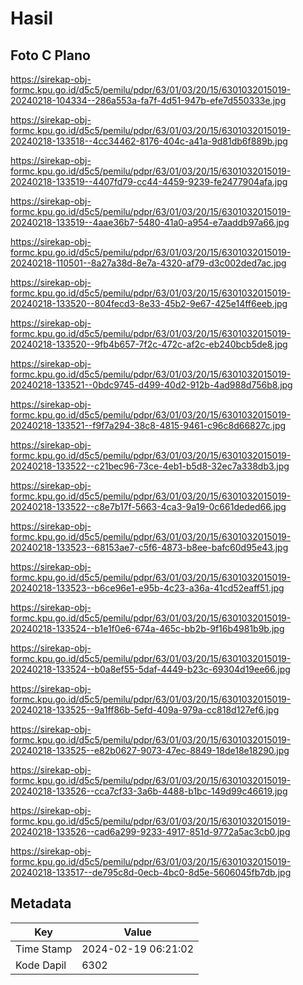# Hasil

## Foto C Plano

https://sirekap-obj-formc.kpu.go.id/d5c5/pemilu/pdpr/63/01/03/20/15/6301032015019-20240218-104334--286a553a-fa7f-4d51-947b-efe7d550333e.jpg

https://sirekap-obj-formc.kpu.go.id/d5c5/pemilu/pdpr/63/01/03/20/15/6301032015019-20240218-133518--4cc34462-8176-404c-a41a-9d81db6f889b.jpg

https://sirekap-obj-formc.kpu.go.id/d5c5/pemilu/pdpr/63/01/03/20/15/6301032015019-20240218-133519--4407fd79-cc44-4459-9239-fe2477904afa.jpg

https://sirekap-obj-formc.kpu.go.id/d5c5/pemilu/pdpr/63/01/03/20/15/6301032015019-20240218-133519--4aae36b7-5480-41a0-a954-e7aaddb97a66.jpg

https://sirekap-obj-formc.kpu.go.id/d5c5/pemilu/pdpr/63/01/03/20/15/6301032015019-20240218-110501--8a27a38d-8e7a-4320-af79-d3c002ded7ac.jpg

https://sirekap-obj-formc.kpu.go.id/d5c5/pemilu/pdpr/63/01/03/20/15/6301032015019-20240218-133520--804fecd3-8e33-45b2-9e67-425e14ff6eeb.jpg

https://sirekap-obj-formc.kpu.go.id/d5c5/pemilu/pdpr/63/01/03/20/15/6301032015019-20240218-133520--9fb4b657-7f2c-472c-af2c-eb240bcb5de8.jpg

https://sirekap-obj-formc.kpu.go.id/d5c5/pemilu/pdpr/63/01/03/20/15/6301032015019-20240218-133521--0bdc9745-d499-40d2-912b-4ad988d756b8.jpg

https://sirekap-obj-formc.kpu.go.id/d5c5/pemilu/pdpr/63/01/03/20/15/6301032015019-20240218-133521--f9f7a294-38c8-4815-9461-c96c8d66827c.jpg

https://sirekap-obj-formc.kpu.go.id/d5c5/pemilu/pdpr/63/01/03/20/15/6301032015019-20240218-133522--c21bec96-73ce-4eb1-b5d8-32ec7a338db3.jpg

https://sirekap-obj-formc.kpu.go.id/d5c5/pemilu/pdpr/63/01/03/20/15/6301032015019-20240218-133522--c8e7b17f-5663-4ca3-9a19-0c661deded66.jpg

https://sirekap-obj-formc.kpu.go.id/d5c5/pemilu/pdpr/63/01/03/20/15/6301032015019-20240218-133523--68153ae7-c5f6-4873-b8ee-bafc60d95e43.jpg

https://sirekap-obj-formc.kpu.go.id/d5c5/pemilu/pdpr/63/01/03/20/15/6301032015019-20240218-133523--b6ce96e1-e95b-4c23-a36a-41cd52eaff51.jpg

https://sirekap-obj-formc.kpu.go.id/d5c5/pemilu/pdpr/63/01/03/20/15/6301032015019-20240218-133524--b1e1f0e6-674a-465c-bb2b-9f16b4981b9b.jpg

https://sirekap-obj-formc.kpu.go.id/d5c5/pemilu/pdpr/63/01/03/20/15/6301032015019-20240218-133524--b0a8ef55-5daf-4449-b23c-69304d19ee66.jpg

https://sirekap-obj-formc.kpu.go.id/d5c5/pemilu/pdpr/63/01/03/20/15/6301032015019-20240218-133525--9a1ff86b-5efd-409a-979a-cc818d127ef6.jpg

https://sirekap-obj-formc.kpu.go.id/d5c5/pemilu/pdpr/63/01/03/20/15/6301032015019-20240218-133525--e82b0627-9073-47ec-8849-18de18e18290.jpg

https://sirekap-obj-formc.kpu.go.id/d5c5/pemilu/pdpr/63/01/03/20/15/6301032015019-20240218-133526--cca7cf33-3a6b-4488-b1bc-149d99c46619.jpg

https://sirekap-obj-formc.kpu.go.id/d5c5/pemilu/pdpr/63/01/03/20/15/6301032015019-20240218-133526--cad6a299-9233-4917-851d-9772a5ac3cb0.jpg

https://sirekap-obj-formc.kpu.go.id/d5c5/pemilu/pdpr/63/01/03/20/15/6301032015019-20240218-133517--de795c8d-0ecb-4bc0-8d5e-5606045fb7db.jpg


## Metadata

| Key        | Value               |
| ---------- | ------------------- |
| Time Stamp | 2024-02-19 06:21:02 |
| Kode Dapil | 6302                |



